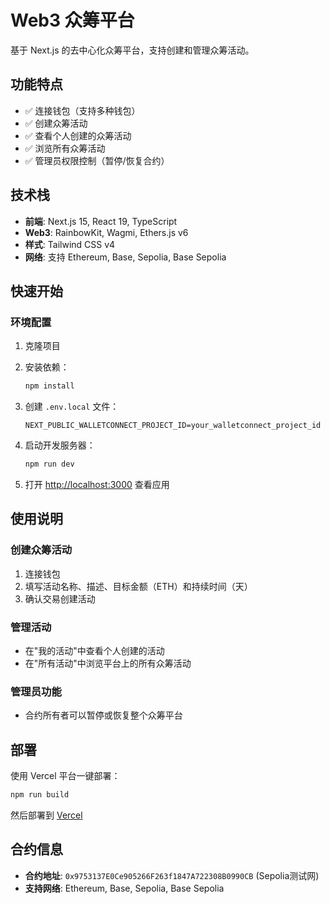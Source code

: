 # Web3 众筹平台

基于 Next.js 的去中心化众筹平台，支持创建和管理众筹活动。

## 功能特点

- ✅ 连接钱包（支持多种钱包）
- ✅ 创建众筹活动
- ✅ 查看个人创建的众筹活动
- ✅ 浏览所有众筹活动
- ✅ 管理员权限控制（暂停/恢复合约）

## 技术栈

- **前端**: Next.js 15, React 19, TypeScript
- **Web3**: RainbowKit, Wagmi, Ethers.js v6
- **样式**: Tailwind CSS v4
- **网络**: 支持 Ethereum, Base, Sepolia, Base Sepolia

## 快速开始

### 环境配置

1. 克隆项目
2. 安装依赖：
   ```bash
   npm install
   ```

3. 创建 `.env.local` 文件：
   ```
   NEXT_PUBLIC_WALLETCONNECT_PROJECT_ID=your_walletconnect_project_id
   ```

4. 启动开发服务器：
   ```bash
   npm run dev
   ```

5. 打开 [http://localhost:3000](http://localhost:3000) 查看应用

## 使用说明

### 创建众筹活动
1. 连接钱包
2. 填写活动名称、描述、目标金额（ETH）和持续时间（天）
3. 确认交易创建活动

### 管理活动
- 在"我的活动"中查看个人创建的活动
- 在"所有活动"中浏览平台上的所有众筹活动

### 管理员功能
- 合约所有者可以暂停或恢复整个众筹平台

## 部署

使用 Vercel 平台一键部署：
```bash
npm run build
```

然后部署到 [Vercel](https://vercel.com/new?utm_medium=default-template&filter=next.js&utm_source=create-next-app&utm_campaign=create-next-app-readme)

## 合约信息

- **合约地址**: `0x9753137E0Ce905266F263f1847A722308B0990CB` (Sepolia测试网)
- **支持网络**: Ethereum, Base, Sepolia, Base Sepolia
